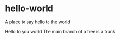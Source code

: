 # hello-world
A place to say hello to the world

Hello to you world
The main branch of a tree is a trunk
